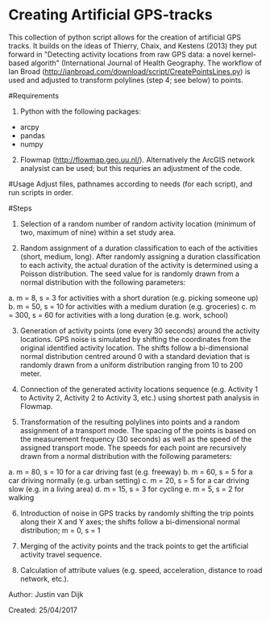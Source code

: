 # Creating Artificial GPS-tracks

This collection of python script allows for the creation of artificial GPS tracks. It builds on the ideas of Thierry, Chaix, and Kestens (2013) they put forward in "Detecting activity locations from raw GPS data: a novel kernel-based algorith" (International Journal of Health Geography. The workflow of Ian Broad (http://ianbroad.com/download/script/CreatePointsLines.py) is used and adjusted to transform polylines (step 4; see below) to points.

#Requirements
1) Python with the following packages:
- arcpy
- pandas
- numpy

2) Flowmap (http://flowmap.geo.uu.nl/). Alternatively the ArcGIS network analysist can be used; but this requries an adjustment of the code.

#Usage
Adjust files, pathnames according to needs (for each script), and run scripts in order. 

#Steps
1.	Selection of a random number of random activity location (minimum of two, maximum of nine) within a set study area.

2.	Random assignment of a duration classification to each of the activities (short, medium, long). After randomly assigning a duration classification to each activity, the actual duration of the activity is determined using a Poisson distribution. The seed value for  is randomly drawn from a normal distribution with the following parameters:

a.	m = 8, s = 3 for activities with a short duration (e.g. picking someone up)
b.	m = 50, s = 10 for activities with a medium duration (e.g. groceries)
c.	m = 300, s = 60 for activities with a long duration (e.g. work, school)

3.	Generation of activity points (one every 30 seconds) around the activity locations. GPS noise is simulated by shifting the coordinates from the original identified activity location. The shifts follow a bi-dimensional normal distribution centred around 0 with a standard deviation that is randomly drawn from a uniform distribution ranging from 10 to 200 meter.

4.	Connection of the generated activity locations sequence (e.g. Activity 1 to Activity 2, Activity 2 to Activity 3, etc.) using shortest path analysis in Flowmap.

5.	Transformation of the resulting polylines into points and a random assignment of a transport mode. The spacing of the points is based on the measurement frequency (30 seconds) as well as the speed of the assigned transport mode. The speeds for each point are recursively drawn from a normal distribution with the following parameters:

a.	m = 80, s = 10 for a car driving fast (e.g. freeway)
b.	m = 60, s = 5 for a car driving normally (e.g. urban setting)
c.	m = 20, s = 5 for a car driving slow (e.g. in a living area)
d.	m = 15, s = 3 for cycling
e.	m = 5, s = 2 for walking
 
6.	Introduction of noise in GPS tracks by randomly shifting the trip points along their X and Y axes; the shifts follow a bi-dimensional normal distribution; m = 0, s = 1

7.	Merging of the activity points and the track points to get the artificial activity travel sequence. 
8.	Calculation of attribute values (e.g. speed, acceleration, distance to road network, etc.).

Author: Justin van Dijk

Created: 25/04/2017
